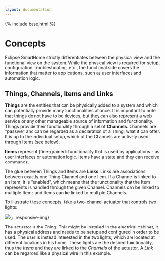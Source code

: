 ```yaml
---
layout: documentation
---
```


{% include base.html %}

# Concepts

Eclipse SmartHome strictly differentiates between the physical view and the functional view on the system.
While the physical view is required for setup, configuration, troubleshooting, etc., the functional side covers the information that matter to applications, such as user interfaces and automation logic.

## Things, Channels, Items and Links

**Things** are the entities that can be physically added to a system and which can potentially provide many functionalities at once. It is important to note that things do not have to be devices, but they can also represent a web service or any other manageable source of information and functionality.
Things provide their functionality through a set of **Channels**. Channels are "passive" and can be regarded as a declaration of a Thing, what it can offer. It is up to the individual setup, which of the Channels are actively used through Items (see below).

**Items** represent (fine-grained) functionality that is used by applications - as user interfaces or automation logic. Items have a state and they can receive commands.

The glue between Things and Items are **Links**. Links are associations between exactly one Thing Channel and one Item.
If a Channel is linked to an Item, it is "enabled", which means that the functionality that the Item represents is handled through the given Channel.
Channels can be linked to multiple Items and Items can be linked to multiple Channels.

To illustrate these concepts, take a two-channel actuator that controls two lights:

![](images/thing-devices-1.png){: .responsive-img}

The actuator is the _Thing_. This might be installed in the electrical cabinet, it has a physical address and needs to be setup and configured in order to be used.
The user is instead interested in the two lights, which are located at different locations in his home. These lights are the desired functionality, thus the _Items_ and they are linked to the _Channels_ of the actuator.
A _Link_ can be regarded like a physical wire in this example.
